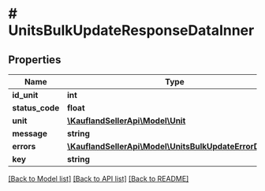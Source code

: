 # # UnitsBulkUpdateResponseDataInner

## Properties

Name | Type | Description | Notes
------------ | ------------- | ------------- | -------------
**id_unit** | **int** |  |
**status_code** | **float** |  |
**unit** | [**\KauflandSellerApi\Model\Unit**](Unit.md) |  |
**message** | **string** |  |
**errors** | [**\KauflandSellerApi\Model\UnitsBulkUpdateErrorDetail[]**](UnitsBulkUpdateErrorDetail.md) |  |
**key** | **string** |  |

[[Back to Model list]](../../README.md#models) [[Back to API list]](../../README.md#endpoints) [[Back to README]](../../README.md)
